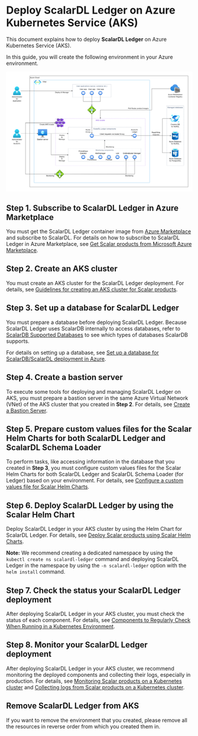 # Deploy ScalarDL Ledger on Azure Kubernetes Service (AKS)

This document explains how to deploy **ScalarDL Ledger** on Azure Kubernetes Service (AKS).

In this guide, you will create the following environment in your Azure environment.

![image](images/png/AKS_ScalarDL_Ledger.drawio.png)

## Step 1. Subscribe to ScalarDL Ledger in Azure Marketplace

You must get the ScalarDL Ledger container image from [Azure Marketplace](https://azuremarketplace.microsoft.com/en/marketplace/apps/scalarinc.scalardl) and subscribe to ScalarDL. For details on how to subscribe to ScalarDL Ledger in Azure Marketplace, see [Get Scalar products from Microsoft Azure Marketplace](AzureMarketplaceGuide.md#get-scalar-products-from-microsoft-azure-marketplace).

## Step 2. Create an AKS cluster

You must create an AKS cluster for the ScalarDL Ledger deployment. For details, see [Guidelines for creating an AKS cluster for Scalar products](CreateAKSClusterForScalarProducts.md).

## Step 3. Set up a database for ScalarDL Ledger

You must prepare a database before deploying ScalarDL Ledger. Because ScalarDL Ledger uses ScalarDB internally to access databases, refer to [ScalarDB Supported Databases](https://github.com/scalar-labs/scalardb/blob/master/docs/scalardb-supported-databases.md) to see which types of databases ScalarDB supports.

For details on setting up a database, see [Set up a database for ScalarDB/ScalarDL deployment in Azure](SetupDatabaseForAzure.md).

## Step 4. Create a bastion server

To execute some tools for deploying and managing ScalarDL Ledger on AKS, you must prepare a bastion server in the same Azure Virtual Network (VNet) of the AKS cluster that you created in **Step 2**. For details, see [Create a Bastion Server](CreateBastionServer.md).

## Step 5. Prepare custom values files for the Scalar Helm Charts for both ScalarDL Ledger and ScalarDL Schema Loader

To perform tasks, like accessing information in the database that you created in **Step 3**, you must configure custom values files for the Scalar Helm Charts for both ScalarDL Ledger and ScalarDL Schema Loader (for Ledger) based on your environment. For details, see [Configure a custom values file for Scalar Helm Charts](https://github.com/scalar-labs/helm-charts/blob/main/docs/configure-custom-values-file.md).

## Step 6. Deploy ScalarDL Ledger by using the Scalar Helm Chart

Deploy ScalarDL Ledger in your AKS cluster by using the Helm Chart for ScalarDL Ledger. For details, see [Deploy Scalar products using Scalar Helm Charts](https://github.com/scalar-labs/helm-charts/blob/main/docs/how-to-deploy-scalar-products.md).

**Note:** We recommend creating a dedicated namespace by using the `kubectl create ns scalardl-ledger` command and deploying ScalarDL Ledger in the namespace by using the `-n scalardl-ledger` option with the `helm install` command.

## Step 7. Check the status your ScalarDL Ledger deployment

After deploying ScalarDL Ledger in your AKS cluster, you must check the status of each component. For details, see [Components to Regularly Check When Running in a Kubernetes Environment](RegularCheck.md).

## Step 8. Monitor your ScalarDL Ledger deployment

After deploying ScalarDL Ledger in your AKS cluster, we recommend monitoring the deployed components and collecting their logs, especially in production. For details, see [Monitoring Scalar products on a Kubernetes cluster](K8sMonitorGuide.md) and [Collecting logs from Scalar products on a Kubernetes cluster](K8sLogCollectionGuide.md).

## Remove ScalarDL Ledger from AKS

If you want to remove the environment that you created, please remove all the resources in reverse order from which you created them in.
